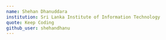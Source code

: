 ```yaml
---
name: Shehan Dhanuddara
institution: Sri Lanka Institute of Information Technology
quote: Keep Coding
github_user: shehandhanu
---
```

